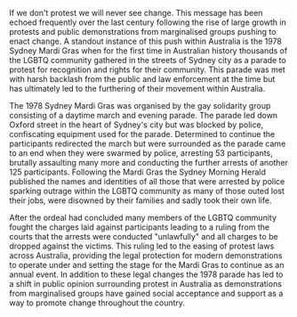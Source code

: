 If we don't protest we will never see change. This message has been echoed frequently over the last century following the rise of large growth in protests and public demonstrations from marginalised groups pushing to enact change. A standout instance of this push within Australia is the 1978 Sydney Mardi Gras when for the first time in Australian history thousands of the LGBTQ community gathered in the streets of Sydney city as a parade to protest for recognition and rights for their community. This parade was met with harsh backlash from the public and law enforcement at the time but has ultimately led to the furthering of their movement within Australia.

The 1978 Sydney Mardi Gras was organised by the gay solidarity group consisting of a daytime march and evening parade. The parade led down Oxford street in the heart of Sydney's city but was blocked by police, confiscating equipment used for the parade. Determined to continue the participants redirected the march but were surrounded as the parade came to an end when they were swarmed by police, arresting 53 participants, brutally assaulting many more and conducting the further arrests of another 125 participants. Following the Mardi Gras the Sydney Morning Herald published the names and identities of all those that were arrested by police sparking outrage within the LGBTQ community as many of those outed lost their jobs, were disowned by their families and sadly took their own life.

After the ordeal had concluded many members of the LGBTQ community fought the charges laid against participants leading to a ruling from the courts that the arrests were conducted "unlawfully" and all charges to be dropped against the victims. This ruling led to the easing of protest laws across Australia, providing the legal protection for modern demonstrations to operate under and setting the stage for the Mardi Gras to continue as an annual event. In addition to these legal changes the 1978 parade has led to a shift in public opinion surrounding protest in Australia as demonstrations from marginalised groups have gained social acceptance and support as a way to promote change throughout the country.

